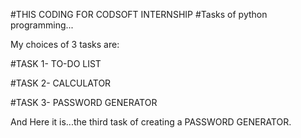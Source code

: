 #THIS CODING FOR CODSOFT INTERNSHIP #Tasks of python programming...

My choices of 3 tasks are:

#TASK 1- TO-DO LIST

#TASK 2- CALCULATOR

#TASK 3- PASSWORD GENERATOR

And Here it is...the third task of creating a PASSWORD GENERATOR.
